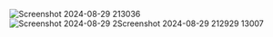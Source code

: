 ![Screenshot 2024-08-29 213036](https://github.com/user-attachments/assets/58df7929-3bd5-43fd-b973-9d6c0f86ca87)
![Screenshot 2024-08-29 2![Screenshot 2024-08-29 212929](https://github.com/user-attachments/assets/d6221869-749c-4cde-b921-d89249a7361f)
13007](https://github.com/user-attachments/assets/27afe30a-65c6-4234-874d-effad07870a8)

